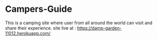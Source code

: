 # Campers-Guide
This is a camping site where user from all around the world can visit and share their experience.
site live at : https://damp-garden-11012.herokuapp.com/


